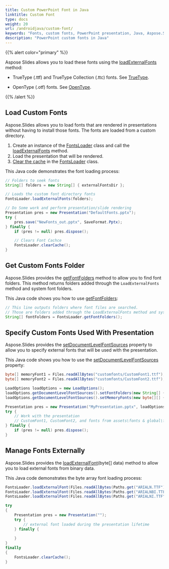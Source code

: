 ```yaml
---
title: Custom PowerPoint Font in Java
linktitle: Custom Font
type: docs
weight: 20
url: /androidjava/custom-font/
keywords: "Fonts, custom fonts, PowerPoint presentation, Java, Aspose.Slides for Java"
description: "PowerPoint custom fonts in Java"
---
```


{{% alert color="primary" %}} 

Aspose Slides allows you to load these fonts using the [loadExternalFonts](https://reference.aspose.com/slides/java/com.aspose.slides/fontsloader/#loadExternalFonts-java.lang.String---) method:

* TrueType (.ttf) and TrueType Collection (.ttc) fonts. See [TrueType](https://en.wikipedia.org/wiki/TrueType).

* OpenType (.otf) fonts. See [OpenType](https://en.wikipedia.org/wiki/OpenType).

{{% /alert %}}

## **Load Custom Fonts**

Aspose.Slides allows you to load fonts that are rendered in presentations without having to install those fonts. The fonts are loaded from a custom directory. 

1. Create an instance of the [FontsLoader](https://reference.aspose.com/slides/java/com.aspose.slides/fontsloader/) class and call the [loadExternalFonts](https://reference.aspose.com/slides/java/com.aspose.slides/fontsloader/#loadExternalFonts-java.lang.String---) method.
2. Load the presentation that will be rendered.
3. [Clear the cache](https://reference.aspose.com/slides/java/com.aspose.slides/FontsLoader#clearCache--) in the [FontsLoader](https://reference.aspose.com/slides/java/com.aspose.slides/FontsLoader) class.

This Java code demonstrates the font loading process:

```java
// Folders to seek fonts
String[] folders = new String[] { externalFontsDir };

// Loads the custom font directory fonts
FontsLoader.loadExternalFonts(folders);

// Do Some work and perform presentation/slide rendering
Presentation pres = new Presentation("DefaultFonts.pptx");
try {
    pres.save("NewFonts_out.pptx", SaveFormat.Pptx);
} finally {
    if (pres != null) pres.dispose();

    // Clears Font Cachce
    FontsLoader.clearCache();
}
```

## **Get Custom Fonts Folder**
Aspose.Slides provides the [getFontFolders](https://reference.aspose.com/slides/java/com.aspose.slides/fontsloader/#getFontFolders--) method to allow you to find font folders. This method returns folders added through the `LoadExternalFonts` method and system font folders.

This Java code shows you how to use [getFontFolders](https://reference.aspose.com/slides/java/com.aspose.slides/fontsloader/#getFontFolders--):

```java
// This line outputs folders where font files are searched.
// Those are folders added through the LoadExternalFonts method and system font folders.
String[] fontFolders = FontsLoader.getFontFolders();
```

## **Specify Custom Fonts Used With Presentation**
Aspose.Slides provides the [setDocumentLevelFontSources](https://reference.aspose.com/slides/java/com.aspose.slides/iloadoptions/#setDocumentLevelFontSources-com.aspose.slides.IFontSources-) property to allow you to specify external fonts that will be used with the presentation. 

This Java code shows you how to use the [setDocumentLevelFontSources](https://reference.aspose.com/slides/java/com.aspose.slides/iloadoptions/#setDocumentLevelFontSources-com.aspose.slides.IFontSources-) property:

```java
byte[] memoryFont1 = Files.readAllBytes("customfonts/CustomFont1.ttf");
byte[] memoryFont2 = Files.readAllBytes("customfonts/CustomFont2.ttf");

LoadOptions loadOptions = new LoadOptions();
loadOptions.getDocumentLevelFontSources().setFontFolders(new String[] { "assets/fonts", "global/fonts" });
loadOptions.getDocumentLevelFontSources().setMemoryFonts(new byte[][] { memoryFont1, memoryFont2 });

Presentation pres = new Presentation("MyPresentation.pptx", loadOptions);
try {
    // Work with the presentation
    // CustomFont1, CustomFont2, and fonts from assets\fonts & global\fonts folders and their subfolders are available to the presentation
} finally {
    if (pres != null) pres.dispose();
}
```

## **Manage Fonts Externally**

Aspose.Slides provides the [loadExternalFont](https://reference.aspose.com/slides/java/com.aspose.slides/fontsloader/#loadExternalFont-byte---)(byte[] data) method to allow you to load external fonts from binary data.

This Java code demonstrates the byte array font loading process:

```java
FontsLoader.loadExternalFont(Files.readAllBytes(Paths.get("ARIALN.TTF")));
FontsLoader.loadExternalFont(Files.readAllBytes(Paths.get("ARIALNBI.TTF")));
FontsLoader.loadExternalFont(Files.readAllBytes(Paths.get("ARIALNI.TTF")));

try
{
    Presentation pres = new Presentation("");
    try {
        // external font loaded during the presentation lifetime
    } finally {
        
    }
}
finally
{
    FontsLoader.clearCache();
}
```

